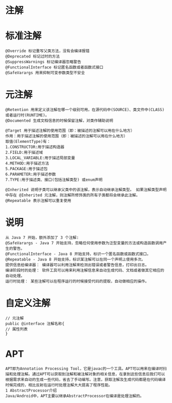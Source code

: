 # 注解

# 标准注解

    @Override 标记重写父类方法，没有会编译报错
    @Deprecated 标记过时的方法
    @SuppressWarnings 标记编译器忽略警告
    @FunctionalInterface 标记匿名函数或者函数式接口
    @SafeVarargs 用来抑制可变参数类型不安全

# 元注解

    @Retention 用来定义该注解在哪一个级别可用，在源代码中(SOURCE)、类文件中(CLASS)或者运行时(RUNTIME)。
    @Documented 生成文档信息的时候保留注解，对类作辅助说明

    @Target 用于描述注解的使用范围（即：被描述的注解可以用在什么地方）
    作用：用于描述注解的使用范围（即：被描述的注解可以用在什么地方）
    取值(ElementType)有：
    1.CONSTRUCTOR:用于描述构造器
    2.FIELD:用于描述域
    3.LOCAL_VARIABLE:用于描述局部变量
    4.METHOD:用于描述方法
    5.PACKAGE:用于描述包
    6.PARAMETER:用于描述参数 
    7.TYPE:用于描述类、接口(包括注解类型) 或enum声明

    @Inherited 说明子类可以继承父类中的该注解，表示自动继承注解类型。 如果注解类型声明中存在 @Inherited 元注解，则注解所修饰类的所有子类都将会继承此注解。
    @Repeatable 表示注解可以重复使用

# 说明

    从 Java 7 开始，额外添加了 3 个注解:
    @SafeVarargs - Java 7 开始支持，忽略任何使用参数为泛型变量的方法或构造函数调用产生的警告。
    @FunctionalInterface - Java 8 开始支持，标识一个匿名函数或函数式接口。
    @Repeatable - Java 8 开始支持，标识某注解可以在同一个声明上使用多次。
    提供信息给编译器： 编译器可以利用注解来检测出错误或者警告信息，打印出日志。
    编译阶段时的处理： 软件工具可以用来利用注解信息来自动生成代码、文档或者做其它相应的自动处理。
    运行时处理： 某些注解可以在程序运行的时候接受代码的提取，自动做相应的操作。

# 自定义注解

    // 元注解
    public @interface 注解名称{
    // 属性列表
    }

# APT

    APT即为Annotation Processing Tool，它是javac的一个工具。APT可以用来在编译时扫描和处理注解。通过APT可以获取到注解和被注解对象的相关信息，在拿到这些信息后我们可以根据需求来自动的生成一些代码，省去了手动编写。注意，获取注解及生成代码都是在代码编译时候完成的，相比反射在运行时处理注解大大提高了程序性能。
    1 AbstractProcessor介绍
    Java/Android中，APT主要以继承AbstractProcessor在编译是处理注解的。


    